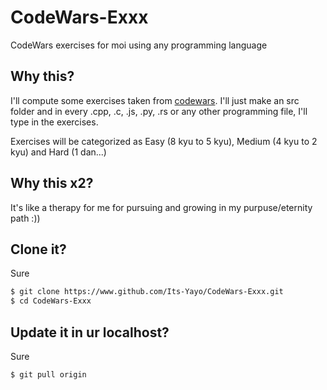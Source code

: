 # CodeWars-Exxx
CodeWars exercises for moi using any programming language

## Why this?
I'll compute some exercises taken from [codewars](https://www.codewars.com/dashboard). I'll just make an src folder and in every
.cpp, .c, .js, .py, .rs or any other programming file, I'll type in the exercises. 

Exercises will be categorized as Easy (8 kyu to 5 kyu), Medium (4 kyu to 2 kyu) and Hard (1 dan...)

## Why this x2?
It's like a therapy for me for pursuing and growing in my purpuse/eternity path :))

## Clone it?
Sure
```bash
$ git clone https://www.github.com/Its-Yayo/CodeWars-Exxx.git
$ cd CodeWars-Exxx
```

## Update it in ur localhost?
Sure
```bash
$ git pull origin
```

